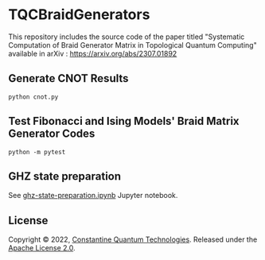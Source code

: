 # TQCBraidGenerators
This repository includes the source code of the paper titled "Systematic Computation of Braid Generator Matrix in Topological Quantum Computing" available in arXiv : https://arxiv.org/abs/2307.01892

## Generate CNOT Results
```
python cnot.py
```

## Test Fibonacci and Ising Models' Braid Matrix Generator Codes
```
python -m pytest
```
## GHZ state preparation
See [ghz-state-preparation.ipynb](ghz-state-preparation.ipynb) Jupyter notebook.

## License

Copyright © 2022, [Constantine Quantum Technologies](https://cqtech.org). Released under the [Apache License 2.0](LICENSE).

